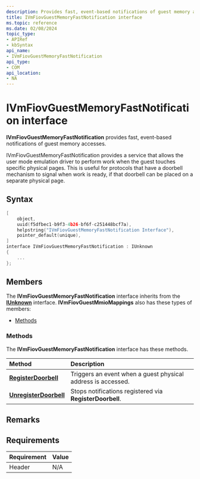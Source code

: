 ```yaml
---
description: Provides fast, event-based notifications of guest memory accesses.
title: IVmFiovGuestMemoryFastNotification interface
ms.topic: reference
ms.date: 02/08/2024
topic_type: 
- APIRef
- kbSyntax
api_name: 
- IVmFiovGuestMemoryFastNotification
api_type: 
- COM
api_location: 
- NA
---
```


# IVmFiovGuestMemoryFastNotification interface

**IVmFiovGuestMemoryFastNotification** provides fast, event-based notifications of guest memory accesses.

IVmFiovGuestMemoryFastNotification provides a service that allows the user mode emulation
driver to perform work when the guest touches specific physical pages. This is useful for
protocols that have a doorbell mechanism to signal when work is ready, if that doorbell can
be placed on a separate physical page.

## Syntax

```c++
[
    object,
    uuid(f5dfbec1-b9f3-4b26-bf6f-c251448bcf7a),
    helpstring("IVmFiovGuestMemoryFastNotification Interface"),
    pointer_default(unique),
]
interface IVmFiovGuestMemoryFastNotification : IUnknown
{
    ...
};
```

## Members

The **IVmFiovGuestMemoryFastNotification** interface inherits from the [**IUnknown**](/windows/win32/api/unknwn/nn-unknwn-iunknown) interface. **IVmFiovGuestMmioMappings** also has these types of members:

-   [Methods](#methods)

### Methods

The **IVmFiovGuestMemoryFastNotification** interface has these methods.



| Method                                                   | Description                                                                                                           |
|:---------------------------------------------------------|:----------------------------------------------------------------------------------------------------------------------|
| [**RegisterDoorbell**](ivmfiovguestmemoryfastnotification-registerdoorbell.md)                   | Triggers an event when a guest physical address is accessed. |
| [**UnregisterDoorbell**](ivmfiovguestmemoryfastnotification-unregisterdoorbell.md)                   | Stops notifications registered via **RegisterDoorbell**. |

## Remarks



## Requirements

| Requirement | Value |
|-------------------|----------------------------------------------------------------------------------------|
| Header | N/A    |




 

 
